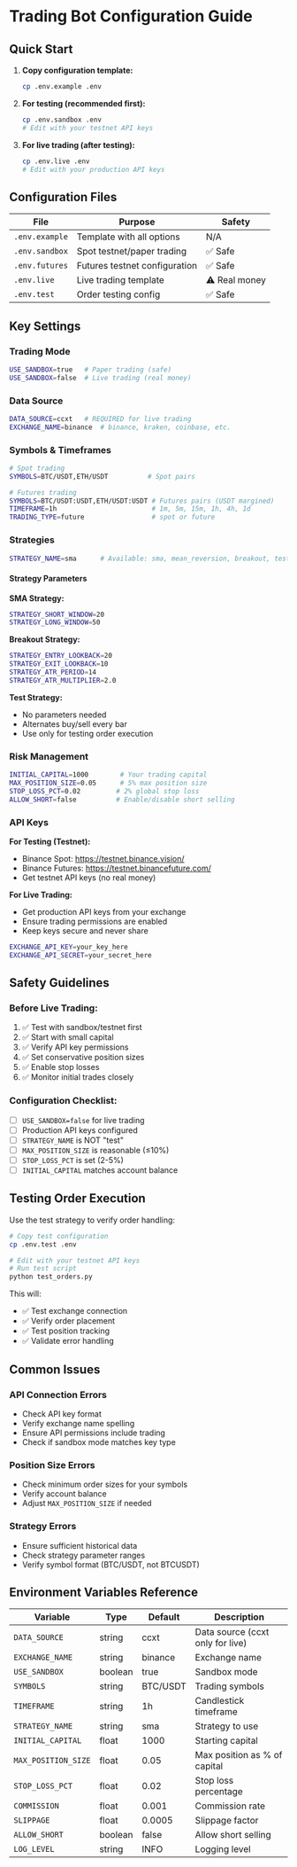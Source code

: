 # Trading Bot Configuration Guide

## Quick Start

1. **Copy configuration template:**
   ```bash
   cp .env.example .env
   ```

2. **For testing (recommended first):**
   ```bash
   cp .env.sandbox .env
   # Edit with your testnet API keys
   ```

3. **For live trading (after testing):**
   ```bash
   cp .env.live .env
   # Edit with your production API keys
   ```

## Configuration Files

| File | Purpose | Safety |
|------|---------|--------|
| `.env.example` | Template with all options | N/A |
| `.env.sandbox` | Spot testnet/paper trading | ✅ Safe |
| `.env.futures` | Futures testnet configuration | ✅ Safe |
| `.env.live` | Live trading template | ⚠️ Real money |
| `.env.test` | Order testing config | ✅ Safe |

## Key Settings

### Trading Mode
```bash
USE_SANDBOX=true   # Paper trading (safe)
USE_SANDBOX=false  # Live trading (real money)
```

### Data Source
```bash
DATA_SOURCE=ccxt   # REQUIRED for live trading
EXCHANGE_NAME=binance  # binance, kraken, coinbase, etc.
```

### Symbols & Timeframes
```bash
# Spot trading
SYMBOLS=BTC/USDT,ETH/USDT          # Spot pairs

# Futures trading  
SYMBOLS=BTC/USDT:USDT,ETH/USDT:USDT # Futures pairs (USDT margined)
TIMEFRAME=1h                        # 1m, 5m, 15m, 1h, 4h, 1d
TRADING_TYPE=future                 # spot or future
```

### Strategies
```bash
STRATEGY_NAME=sma      # Available: sma, mean_reversion, breakout, test
```

#### Strategy Parameters

**SMA Strategy:**
```bash
STRATEGY_SHORT_WINDOW=20
STRATEGY_LONG_WINDOW=50
```

**Breakout Strategy:**
```bash
STRATEGY_ENTRY_LOOKBACK=20
STRATEGY_EXIT_LOOKBACK=10
STRATEGY_ATR_PERIOD=14
STRATEGY_ATR_MULTIPLIER=2.0
```

**Test Strategy:**
- No parameters needed
- Alternates buy/sell every bar
- Use only for testing order execution

### Risk Management
```bash
INITIAL_CAPITAL=1000        # Your trading capital
MAX_POSITION_SIZE=0.05      # 5% max position size
STOP_LOSS_PCT=0.02         # 2% global stop loss
ALLOW_SHORT=false          # Enable/disable short selling
```

### API Keys

**For Testing (Testnet):**
- Binance Spot: https://testnet.binance.vision/
- Binance Futures: https://testnet.binancefuture.com/
- Get testnet API keys (no real money)

**For Live Trading:**
- Get production API keys from your exchange
- Ensure trading permissions are enabled
- Keep keys secure and never share

```bash
EXCHANGE_API_KEY=your_key_here
EXCHANGE_API_SECRET=your_secret_here
```

## Safety Guidelines

### Before Live Trading:
1. ✅ Test with sandbox/testnet first
2. ✅ Start with small capital
3. ✅ Verify API key permissions
4. ✅ Set conservative position sizes
5. ✅ Enable stop losses
6. ✅ Monitor initial trades closely

### Configuration Checklist:
- [ ] `USE_SANDBOX=false` for live trading
- [ ] Production API keys configured
- [ ] `STRATEGY_NAME` is NOT "test"
- [ ] `MAX_POSITION_SIZE` is reasonable (≤10%)
- [ ] `STOP_LOSS_PCT` is set (2-5%)
- [ ] `INITIAL_CAPITAL` matches account balance

## Testing Order Execution

Use the test strategy to verify order handling:

```bash
# Copy test configuration
cp .env.test .env

# Edit with your testnet API keys
# Run test script
python test_orders.py
```

This will:
- ✅ Test exchange connection
- ✅ Verify order placement
- ✅ Test position tracking
- ✅ Validate error handling

## Common Issues

### API Connection Errors
- Check API key format
- Verify exchange name spelling
- Ensure API permissions include trading
- Check if sandbox mode matches key type

### Position Size Errors
- Check minimum order sizes for your symbols
- Verify account balance
- Adjust `MAX_POSITION_SIZE` if needed

### Strategy Errors
- Ensure sufficient historical data
- Check strategy parameter ranges
- Verify symbol format (BTC/USDT, not BTCUSDT)

## Environment Variables Reference

| Variable | Type | Default | Description |
|----------|------|---------|-------------|
| `DATA_SOURCE` | string | ccxt | Data source (ccxt only for live) |
| `EXCHANGE_NAME` | string | binance | Exchange name |
| `USE_SANDBOX` | boolean | true | Sandbox mode |
| `SYMBOLS` | string | BTC/USDT | Trading symbols |
| `TIMEFRAME` | string | 1h | Candlestick timeframe |
| `STRATEGY_NAME` | string | sma | Strategy to use |
| `INITIAL_CAPITAL` | float | 1000 | Starting capital |
| `MAX_POSITION_SIZE` | float | 0.05 | Max position as % of capital |
| `STOP_LOSS_PCT` | float | 0.02 | Stop loss percentage |
| `COMMISSION` | float | 0.001 | Commission rate |
| `SLIPPAGE` | float | 0.0005 | Slippage factor |
| `ALLOW_SHORT` | boolean | false | Allow short selling |
| `LOG_LEVEL` | string | INFO | Logging level |